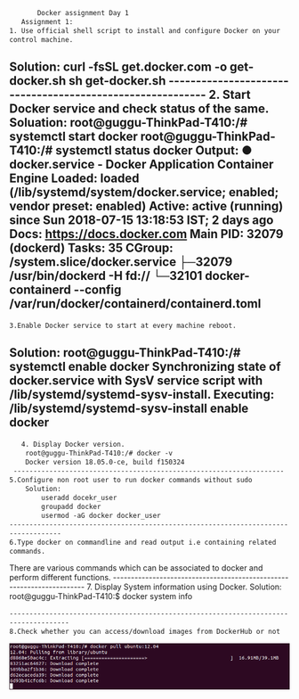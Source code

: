            Docker assignment Day 1
       Assignment 1:
    1. Use official shell script to install and configure Docker on your control machine.
Solution:
	 curl -fsSL get.docker.com -o get-docker.sh
	  sh get-docker.sh
	----------------------------------------------------------
2.	Start Docker service and check status of the same.
		Soluation:
			root@guggu-ThinkPad-T410:/# systemctl start docker
			root@guggu-ThinkPad-T410:/# systemctl status docker
		Output:
			● docker.service - Docker Application Container Engine
   			Loaded: loaded (/lib/systemd/system/docker.service; enabled; vendor 	preset: enabled)
   			Active: active (running) since Sun 2018-07-15 13:18:53 IST; 2 days ago
     			Docs: https://docs.docker.com
 			Main PID: 32079 (dockerd)
    			Tasks: 35
   			CGroup: /system.slice/docker.service
           		├─32079 /usr/bin/dockerd -H fd://
           		└─32101 docker-containerd --config /var/run/docker/containerd/containerd.toml
------------------------------------------------------------------------------
	3.Enable Docker service to start at every machine reboot.

Solution:
root@guggu-ThinkPad-T410:/# systemctl enable docker
Synchronizing state of docker.service with SysV service script with /lib/systemd/systemd-sysv-install.
Executing: /lib/systemd/systemd-sysv-install enable docker
--------------------------------------------------------------------
       4. Display Docker version.
		root@guggu-ThinkPad-T410:/# docker -v
		Docker version 18.05.0-ce, build f150324
     --------------------------------------------------------------------
	5.Configure non root user to run docker commands without sudo
		Solution:
			useradd docekr_user
			groupadd docker
			usermod -aG docker docker_user
	-----------------------------------------------------------------------------------
	6.Type docker on commandline and read output i.e containing related commands.
There are various commands which can be associated to docker and perform different functions.
	----------------------------------------------------------------------
	7. Display System information using Docker.
	Solution:
		root@guggu-ThinkPad-T410:$ docker system info

	-------------------------------------------------------------------------------------
	8.Check whether you can access/download images from DockerHub or not
  ![](https://github.com/navdeepmanchanda/Assignments/blob/master/docker_day1/media/docker_assign_1.png)
